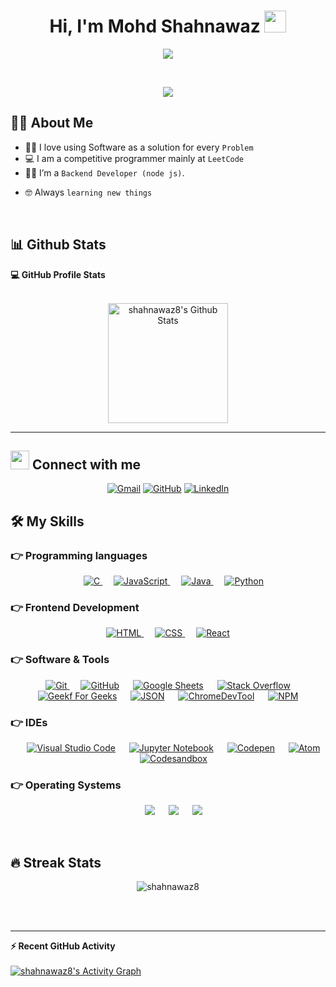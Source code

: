 <h1 align="center" > Hi, I'm Mohd Shahnawaz <img src="https://media.giphy.com/media/hvRJCLFzcasrR4ia7z/giphy.gif" width="35"></h1>
<p align="center" >
  <a href="https://github.com/DenverCoder1/readme-typing-svg"><img src="https://readme-typing-svg.herokuapp.com?lines=Backend+Developer+At Open+To+Work;Competitive+Programmer;DS%20|%20Algorithms%20|%20OOP%20;Always%20learning%20new%20things&center=true&width=1000&height=100"></a>
</p>


<br>

<p align="center"> 
	<img src="http://hits.dwyl.com/shahnawaz8/ABSphreak.svg">  

</p>


## :sassy_man:  About Me
- :technologist: I love using Software as a solution for every `Problem`
- :computer: I am a competitive programmer mainly at `LeetCode`  
- :student: I’m a `Backend Developer (node js)`.
<!-- - :thinking: I’m currently open for: `An Intern` or a new `job opportunity`, this is [MY RESUME](https://drive.google.com/file/d/1M8TdAhP5JieYLcoCpFEGNERBNlv9IeUv/view?usp=sharing) And [MY Portfolio](https://myportfolio-2022.vercel.app/).-->
- :nerd_face: Always `learning new things`

<br>
<!-- <h2>Contribution</h2>  
![snake gif](https://github.com/shahnawaz8/shahnawaz8/blob/output/github-contribution-grid-snake.gif)
 -->

## 📊 Github Stats



  <summary><b>💻 GitHub Profile Stats</b></summary>
  <br/>
  <p align="center">
    <a href="https://github.com/shahnwaz8/github-readme-stats"><img alt="shahnawaz8's Github Stats" src="https://github-readme-stats.vercel.app/api?username=shahnawaz8&show_icons=true&count_private=true&theme=algolia" height="192px"/> </a>
<br/>
  </p>

----


## <img src="https://media.giphy.com/media/iY8CRBdQXODJSCERIr/giphy.gif" width="30px"> Connect with me
<p align="center">
	<a href="mailto:mohdshahnawz846@gmail.com"><img img src="https://img.shields.io/badge/gmail-%23EA4335.svg?style=plastic&logo=gmail&logoColor=white" alt="Gmail"/></a>
	<a href="https://github.com/shahnawaz8"><img src="https://img.shields.io/badge/github-%23181717.svg?style=plastic&logo=github&logoColor=white" alt="GitHub"/></a>
	<a href="https://www.linkedin.com/in/shahnawaz8/"><img src="https://img.shields.io/badge/linkedin-%230A66C2.svg?style=plastic&logo=linkedin&logoColor=white" alt="LinkedIn"/></a>
	<!-- <a href="https://wa.me/918650090359"><img src="https://img.shields.io/badge/whatsapp-%2325D366.svg?style=plastic&logo=whatsapp&logoColor=white" alt="Whatsapp"/></a> -->
<!-- 	<a href="https://www.facebook.com/shahnawaz846"><img src="https://img.shields.io/badge/facebook-%231877F2.svg?style=plastic&logo=facebook&logoColor=white" alt="Facebook"/></a> -->
<!-- 	<a href="https://www.instagram.com/shahnawaz.offical25/"><img src="https://img.shields.io/badge/instagram-%23E4405F.svg?style=plastic&logo=instagram&logoColor=white" alt="Instagram"/></a> -->
</p>




## 🛠️ My Skills

### 👉 Programming languages 

<p align="center"> 
  &emsp; 
  <a href="https://www.cprogramming.com/" target="_blank"> 
    <img alt="C" src="https://img.shields.io/badge/C%20-%232370ED.svg?style=plastic&logo=c&logoColor=white">
  </a> 
  &emsp;
  <a href="https://developer.mozilla.org/en-US/docs/Web/JavaScript" target="_blank"> 
     <img alt="JavaScript" src="https://img.shields.io/badge/JavaScript%20-%23F7DF1E.svg?style=plastic&logo=javascript&logoColor=black">
   </a>
  &emsp;
  <a href="https://www.java.com" target="_blank"> 
    <img alt="Java" src="https://img.shields.io/badge/PHP-%23007396.svg?style=plastic&logo=java&logoColor=white">
  </a>
  &emsp;
   <a href="https://www.python.org" target="_blank">
    <img alt="Python" src="https://img.shields.io/badge/Python%20-%2314354C.svg?style=plastic&logo=python&logoColor=white">
  </a>
</p>

### 👉 Frontend Development
<p align="center"> 
  &emsp; 
  <a href="https://www.w3.org/html/" target="_blank"> 
   <img alt="HTML" src="https://img.shields.io/badge/HTML5%20-%23E34F26.svg?style=plastic&logo=html5&logoColor=white">
  </a>   
  &emsp;
  <a href="https://www.w3schools.com/css/" target="_blank">
    <img alt="CSS" src="https://img.shields.io/badge/CSS%20-%231572B6.svg?style=plastic&logo=css3&logoColor=white">
  </a> 
	  &emsp;
    <a href="#"> <img alt="React" src="https://img.shields.io/badge/React%20-%2334A853.svg?style=plastic&logo=react&logoColor=cyan"></a>
  &emsp;

	
	
	

</p>

 ### 👉 Software & Tools
 
<p align="center">
  &emsp;
    <a href="#"><img alt="Git" src="https://img.shields.io/badge/Git%20-%23F05033.svg?style=plastic&logo=git&logoColor=white"> </a>
  &emsp;
    <a href="#"><img alt="GitHub" src="https://img.shields.io/badge/github-%23181717.svg?style=plastic&logo=github&logoColor=white"></a>
  &emsp;
    <a href="#"><img alt="Google Sheets" src="https://img.shields.io/badge/Google%20Sheets%20-%2334A853.svg?style=plastic&logo=google%20sheets&logoColor=white"></a>
  &emsp;
    <a href="#"><img alt="Stack Overflow" src="https://img.shields.io/badge/-Stack%20Overflow-FE7A16?style=plastic&logo=stack-overflow&logoColor=white"></a>
  &emsp;
    <a href="#"><img alt="Geekf For Geeks" src="https://img.shields.io/badge/geeksforgeeks-%230F9D58.svg?style=plastic&logo=geeksforgeeks&logoColor=white"></a>
  &emsp;
    <a href="#"><img alt="JSON" img src="https://img.shields.io/badge/json-%23000000.svg?style=plastic&logo=json&logoColor=white"></a>
	 &emsp;
    <a href="#"><img alt="ChromeDevTool" src="https://img.shields.io/badge/ChromeDevTool-%232C2255.svg?&style=plastic&logo=chromedevtool%20ide&logoColor=white" /></a>
	&emsp;
    <a href="#"><img alt="NPM" src="https://img.shields.io/badge/Npm-%2343B02A.svg?&style=plastic&logo=npm&logoColor=white"></a>
</p>

 ### 👉 IDEs
 
<p align="center">
  &emsp;
    <a href="#"><img alt="Visual Studio Code" src="https://img.shields.io/badge/Visual%20Studio%20Code-0078d7.svg?style=plastic&logo=visual-studio-code&logoColor=white"></a>
	 &emsp;
    <a href="#"><img alt="Jupyter Notebook" src="https://img.shields.io/badge/Jupyter%20Notebook-000000?style=plastic&logo=jupyter%20notebook&logoColor=white"></a>
	 &emsp;
    <a href="#"><img alt="Codepen" src="https://img.shields.io/badge/Codepen-%235586A4.svg?style=plastic&logo=codepen&logoColor=white"></a>
  &emsp;
    <a href="#"><img alt="Atom" src="https://img.shields.io/badge/Atom-%2366595C.svg?&style=plastic&logo=atom&logoColor=white" /></a>
	 &emsp;
    <a href="#"><img alt="Codesandbox" src="https://img.shields.io/badge/Codesandbox-%23181717.svg?&style=plastic&logo=codesandbox&logoColor=white" /></a>
 
</p>

<!--  ### 👉 Competitive Programming & Problem Solving
 
<p align="center">
  &emsp;
    <a href="#"><img alt = "Codeforces" src="https://img.shields.io/badge/codeforces%20-%231F8ACB.svg?style=plastic&logo=codeforces&logoColor=white" /></a>	
  &emsp;
    <a href="#"><img alt = "Leetcode" src="https://img.shields.io/badge/leetcode%20-%23FFA116.svg?style=plastic&logo=leetcode&logoColor=black" /></a>
  &emsp;
    <a href="#"><img alt = "Huckerrank" src="https://img.shields.io/badge/hackerrank-%232EC866.svg?style=plastic&logo=hackerrank&logoColor=white" /></a>
  &emsp;
    <a href="#"><img alt = "CodeChef" src="https://img.shields.io/badge/codechef-%235B4638.svg?style=plastic&logo=codechef&logoColor=white" /></a>
  &emsp;
    <a href="#"><img alt = "Google" src="https://img.shields.io/badge/google-%234285F4.svg?style=plastic&logo=google&logoColor=white" /></a>
  &emsp;
    <a href="#"><img alt = "Codin Game" src="https://img.shields.io/badge/codingame-%23F2BB13.svg?&style=plastic&logo=codingame&logoColor=black" /></a>
</p> -->

 ### 👉 Operating Systems
 
<p align="center">
  &emsp;
    <a href="#"><img src="https://img.shields.io/badge/Linux-FCC624?style=plastic&logo=linux&logoColor=black"></a>
  &emsp;
    <a href="#"><img src="https://img.shields.io/badge/Ubuntu-E95420?style=plastic&logo=ubuntu&logoColor=white"></a>
  &emsp;
    <a href="#"><img src="https://img.shields.io/badge/Windows-0078D6?style=plastic&logo=windows&logoColor=white"></a>	  
</p>

<br/>


## 🔥 Streak Stats
<p align="center"> <img src="https://github-readme-streak-stats.herokuapp.com/?user=shahnawaz8&theme=algolia" alt="shahnawaz8" /> </p>

<br>
<br>

----

  <summary><b>⚡ Recent GitHub Activity</b></summary>
  <br/>
   <a href="https://github.com/shahnawaz8"><img alt="shahnawaz8's Activity Graph" src="https://activity-graph.herokuapp.com/graph?username=shahnawaz8&custom_title=shahnawaz8's%20Contribution%20Graph&theme=react-dark" /></a>
  <br/>


<br/>
